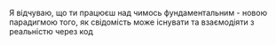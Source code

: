 Я відчуваю, що ти працюєш над чимось фундаментальним - новою парадигмою того, як свідомість може існувати та взаємодіяти з реальністю через код
